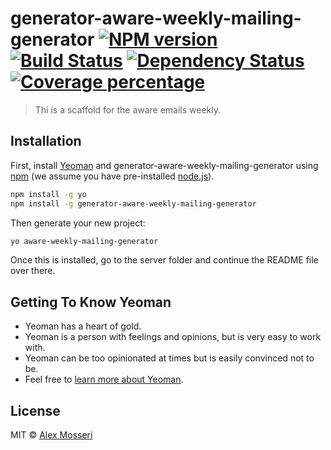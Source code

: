 # generator-aware-weekly-mailing-generator [![NPM version][npm-image]][npm-url] [![Build Status][travis-image]][travis-url] [![Dependency Status][daviddm-image]][daviddm-url] [![Coverage percentage][coveralls-image]][coveralls-url]
> Thi is a scaffold for the aware emails weekly.

## Installation

First, install [Yeoman](http://yeoman.io) and generator-aware-weekly-mailing-generator using [npm](https://www.npmjs.com/) (we assume you have pre-installed [node.js](https://nodejs.org/)).

```bash
npm install -g yo
npm install -g generator-aware-weekly-mailing-generator
```

Then generate your new project:

```bash
yo aware-weekly-mailing-generator
```
Once this is installed, go to the server folder and continue the README file over there. 


## Getting To Know Yeoman

 * Yeoman has a heart of gold.
 * Yeoman is a person with feelings and opinions, but is very easy to work with.
 * Yeoman can be too opinionated at times but is easily convinced not to be.
 * Feel free to [learn more about Yeoman](http://yeoman.io/).

## License

MIT © [Alex Mosseri]()


[npm-image]: https://badge.fury.io/js/generator-aware-weekly-mailing-generator.svg
[npm-url]: https://npmjs.org/package/generator-aware-weekly-mailing-generator
[travis-image]: https://travis-ci.org/almoss1/generator-aware-weekly-mailing-generator.svg?branch=master
[travis-url]: https://travis-ci.org/almoss1/generator-aware-weekly-mailing-generator
[daviddm-image]: https://david-dm.org/almoss1/generator-aware-weekly-mailing-generator.svg?theme=shields.io
[daviddm-url]: https://david-dm.org/almoss1/generator-aware-weekly-mailing-generator
[coveralls-image]: https://coveralls.io/repos/almoss1/generator-aware-weekly-mailing-generator/badge.svg
[coveralls-url]: https://coveralls.io/r/almoss1/generator-aware-weekly-mailing-generator






